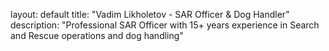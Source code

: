 
layout: default
title: "Vadim Likholetov - SAR Officer & Dog Handler"
description: "Professional SAR Officer with 15+ years experience in Search and Rescue operations and dog handling"
